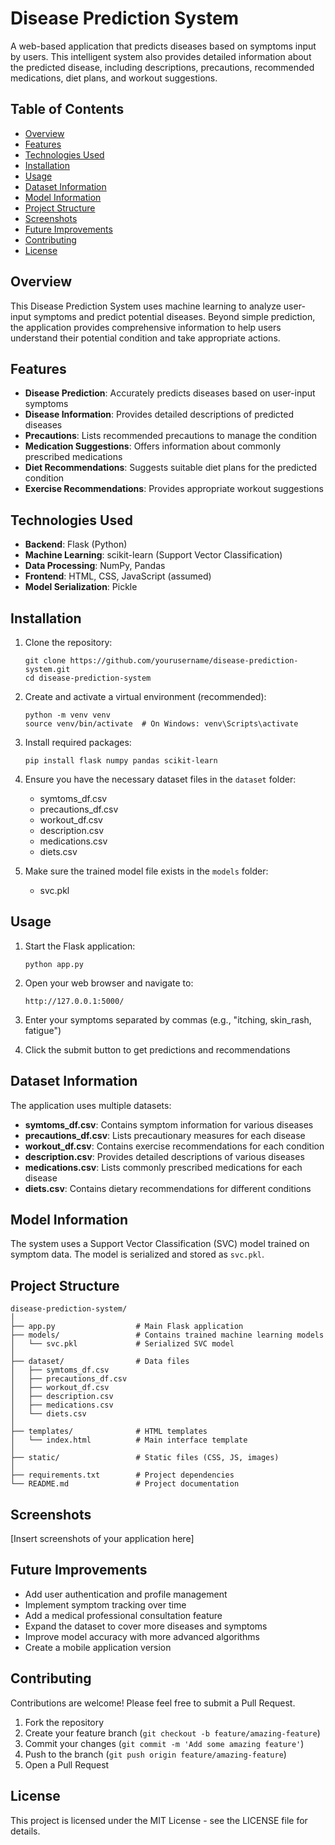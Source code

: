 # Disease Prediction System

A web-based application that predicts diseases based on symptoms input by users. This intelligent system also provides detailed information about the predicted disease, including descriptions, precautions, recommended medications, diet plans, and workout suggestions.

## Table of Contents

- [Overview](#overview)
- [Features](#features)
- [Technologies Used](#technologies-used)
- [Installation](#installation)
- [Usage](#usage)
- [Dataset Information](#dataset-information)
- [Model Information](#model-information)
- [Project Structure](#project-structure)
- [Screenshots](#screenshots)
- [Future Improvements](#future-improvements)
- [Contributing](#contributing)
- [License](#license)

## Overview

This Disease Prediction System uses machine learning to analyze user-input symptoms and predict potential diseases. Beyond simple prediction, the application provides comprehensive information to help users understand their potential condition and take appropriate actions.

## Features

- **Disease Prediction**: Accurately predicts diseases based on user-input symptoms
- **Disease Information**: Provides detailed descriptions of predicted diseases
- **Precautions**: Lists recommended precautions to manage the condition
- **Medication Suggestions**: Offers information about commonly prescribed medications
- **Diet Recommendations**: Suggests suitable diet plans for the predicted condition
- **Exercise Recommendations**: Provides appropriate workout suggestions

## Technologies Used

- **Backend**: Flask (Python)
- **Machine Learning**: scikit-learn (Support Vector Classification)
- **Data Processing**: NumPy, Pandas
- **Frontend**: HTML, CSS, JavaScript (assumed)
- **Model Serialization**: Pickle

## Installation

1. Clone the repository:
   ```
   git clone https://github.com/yourusername/disease-prediction-system.git
   cd disease-prediction-system
   ```

2. Create and activate a virtual environment (recommended):
   ```
   python -m venv venv
   source venv/bin/activate  # On Windows: venv\Scripts\activate
   ```

3. Install required packages:
   ```
   pip install flask numpy pandas scikit-learn
   ```

4. Ensure you have the necessary dataset files in the `dataset` folder:
   - symtoms_df.csv
   - precautions_df.csv
   - workout_df.csv
   - description.csv
   - medications.csv
   - diets.csv

5. Make sure the trained model file exists in the `models` folder:
   - svc.pkl

## Usage

1. Start the Flask application:
   ```
   python app.py
   ```

2. Open your web browser and navigate to:
   ```
   http://127.0.0.1:5000/
   ```

3. Enter your symptoms separated by commas (e.g., "itching, skin_rash, fatigue")

4. Click the submit button to get predictions and recommendations

## Dataset Information

The application uses multiple datasets:

- **symtoms_df.csv**: Contains symptom information for various diseases
- **precautions_df.csv**: Lists precautionary measures for each disease
- **workout_df.csv**: Contains exercise recommendations for each condition
- **description.csv**: Provides detailed descriptions of various diseases
- **medications.csv**: Lists commonly prescribed medications for each disease
- **diets.csv**: Contains dietary recommendations for different conditions

## Model Information

The system uses a Support Vector Classification (SVC) model trained on symptom data. The model is serialized and stored as `svc.pkl`.

## Project Structure

```
disease-prediction-system/
│
├── app.py                  # Main Flask application
├── models/                 # Contains trained machine learning models
│   └── svc.pkl             # Serialized SVC model
│
├── dataset/                # Data files
│   ├── symtoms_df.csv
│   ├── precautions_df.csv
│   ├── workout_df.csv
│   ├── description.csv
│   ├── medications.csv
│   └── diets.csv
│
├── templates/              # HTML templates
│   └── index.html          # Main interface template
│
├── static/                 # Static files (CSS, JS, images)
│
├── requirements.txt        # Project dependencies
└── README.md               # Project documentation
```

## Screenshots

[Insert screenshots of your application here]

## Future Improvements

- Add user authentication and profile management
- Implement symptom tracking over time
- Add a medical professional consultation feature
- Expand the dataset to cover more diseases and symptoms
- Improve model accuracy with more advanced algorithms
- Create a mobile application version

## Contributing

Contributions are welcome! Please feel free to submit a Pull Request.

1. Fork the repository
2. Create your feature branch (`git checkout -b feature/amazing-feature`)
3. Commit your changes (`git commit -m 'Add some amazing feature'`)
4. Push to the branch (`git push origin feature/amazing-feature`)
5. Open a Pull Request

## License

This project is licensed under the MIT License - see the LICENSE file for details.
